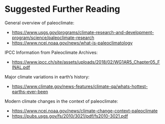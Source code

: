 # Suggested Further Reading

General overview of paleoclimate:
- https://www.usgs.gov/programs/climate-research-and-development-program/science/paleoclimate-research 
- https://www.ncei.noaa.gov/news/what-is-paleoclimatology 

IPCC Information from Paleoclimate Archives: 
- https://www.ipcc.ch/site/assets/uploads/2018/02/WG1AR5_Chapter05_FINAL.pdf 

Major climate variations in earth’s history: 
- https://www.climate.gov/news-features/climate-qa/whats-hottest-earths-ever-been 

Modern climate changes in the context of paleoclimate: 
- https://www.ncei.noaa.gov/news/climate-change-context-paleoclimate 
- https://pubs.usgs.gov/fs/2010/3021/pdf/fs2010-3021.pdf 
